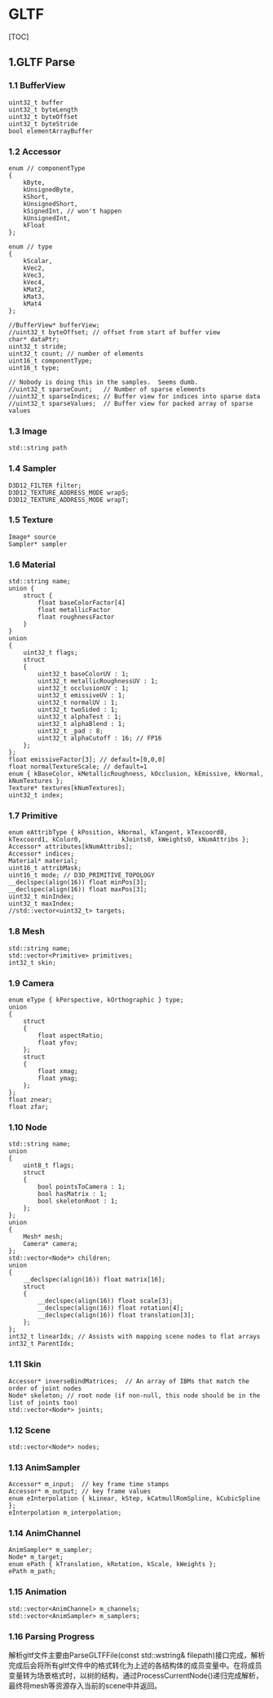 # GLTF

[TOC]

## 1.GLTF Parse

### 1.1 BufferView

```
uint32_t buffer
uint32_t byteLength
uint32_t byteOffset
uint32_t byteStride
bool elementArrayBuffer
```

### 1.2 Accessor

```
enum // componentType
{
    kByte,
    kUnsignedByte,
    kShort,
    kUnsignedShort,
    kSignedInt, // won't happen
    kUnsignedInt,
    kFloat
};

enum // type
{
    kScalar,
    kVec2,
    kVec3,
    kVec4,
    kMat2,
    kMat3,
    kMat4
};

//BufferView* bufferView;
//uint32_t byteOffset; // offset from start of buffer view
char* dataPtr;
uint32_t stride;
uint32_t count; // number of elements
uint16_t componentType;
uint16_t type;

// Nobody is doing this in the samples.  Seems dumb.
//uint32_t sparseCount;   // Number of sparse elements
//uint32_t sparseIndices; // Buffer view for indices into sparse data
//uint32_t sparseValues;  // Buffer view for packed array of sparse values
```

### 1.3 Image

```
std::string path
```

### 1.4 Sampler

```
D3D12_FILTER filter;
D3D12_TEXTURE_ADDRESS_MODE wrapS;
D3D12_TEXTURE_ADDRESS_MODE wrapT;
```

### 1.5 Texture

```
Image* source
Sampler* sampler
```

### 1.6 Material

    std::string name;
    union {
    	struct {
    		float baseColorFactor[4]
    		float metallicFactor
    		float roughnessFactor 
    	}
    }
    union
    {
        uint32_t flags;
        struct
        {
            uint32_t baseColorUV : 1;
            uint32_t metallicRoughnessUV : 1;
            uint32_t occlusionUV : 1;
            uint32_t emissiveUV : 1;
            uint32_t normalUV : 1;
            uint32_t twoSided : 1;
            uint32_t alphaTest : 1;
            uint32_t alphaBlend : 1;
            uint32_t _pad : 8;
            uint32_t alphaCutoff : 16; // FP16
        };
    };
    float emissiveFactor[3]; // default=[0,0,0]
    float normalTextureScale; // default=1
    enum { kBaseColor, kMetallicRoughness, kOcclusion, kEmissive, kNormal, kNumTextures };
    Texture* textures[kNumTextures];
    uint32_t index;

### 1.7 Primitive

```
enum eAttribType { kPosition, kNormal, kTangent, kTexcoord0, kTexcoord1, kColor0, 			kJoints0, kWeights0, kNumAttribs };
Accessor* attributes[kNumAttribs];
Accessor* indices;
Material* material;
uint16_t attribMask;
uint16_t mode; // D3D_PRIMITIVE_TOPOLOGY
__declspec(align(16)) float minPos[3];
__declspec(align(16)) float maxPos[3];
uint32_t minIndex;
uint32_t maxIndex;
//std::vector<uint32_t> targets;
```

### 1.8 Mesh

```
std::string name;
std::vector<Primitive> primitives;
int32_t skin;
```

### 1.9 Camera

```
enum eType { kPerspective, kOrthographic } type;
union
{
    struct
    {
        float aspectRatio;
        float yfov;
    };
    struct
    {
        float xmag;
        float ymag;
    };
};
float znear;
float zfar;
```

### 1.10 Node

```
std::string name;
union
{
    uint8_t flags;
    struct
    {
        bool pointsToCamera : 1;
        bool hasMatrix : 1;
        bool skeletonRoot : 1;
    };
};
union
{
    Mesh* mesh;
    Camera* camera;
};
std::vector<Node*> children;
union
{
    __declspec(align(16)) float matrix[16];
    struct
    {
        __declspec(align(16)) float scale[3];
        __declspec(align(16)) float rotation[4];
        __declspec(align(16)) float translation[3];
    };
};
int32_t linearIdx; // Assists with mapping scene nodes to flat arrays
int32_t ParentIdx;
```

### 1.11 Skin

```
Accessor* inverseBindMatrices;  // An array of IBMs that match the order of joint nodes
Node* skeleton; // root node (if non-null, this node should be in the list of joints too)
std::vector<Node*> joints;
```

### 1.12 Scene

```
std::vector<Node*> nodes;
```

### 1.13 AnimSampler

```
Accessor* m_input;  // key frame time stamps
Accessor* m_output; // key frame values
enum eInterpolation { kLinear, kStep, kCatmullRomSpline, kCubicSpline };
eInterpolation m_interpolation;
```

### 1.14 AnimChannel

```
AnimSampler* m_sampler;
Node* m_target;
enum ePath { kTranslation, kRotation, kScale, kWeights };
ePath m_path;
```

### 1.15 Animation

```
std::vector<AnimChannel> m_channels;
std::vector<AnimSampler> m_samplers;
```

### 1.16 Parsing Progress

解析gltf文件主要由ParseGLTFFile(const std::wstring& filepath)接口完成，解析完成后会将所有gltf文件中的格式转化为上述的各结构体的成员变量中。在将成员变量转为场景格式时，以树的结构，通过ProcessCurrentNode()递归完成解析，最终将mesh等资源存入当前的scene中并返回。



